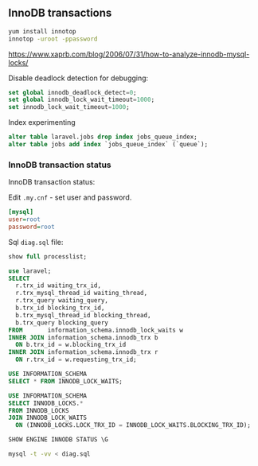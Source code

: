 ## InnoDB transactions

```bash
yum install innotop
innotop -uroot -ppassword
```
https://www.xaprb.com/blog/2006/07/31/how-to-analyze-innodb-mysql-locks/

Disable deadlock detection for debugging:

```sql
set global innodb_deadlock_detect=0;
set global innodb_lock_wait_timeout=1000;
set innodb_lock_wait_timeout=1000;
```

Index experimenting

```sql
alter table laravel.jobs drop index jobs_queue_index;
alter table jobs add index `jobs_queue_index` (`queue`); 
```

### InnoDB transaction status

InnoDB transaction status:

Edit `.my.cnf` - set user and password.

```ini
[mysql]
user=root
password=root
```

Sql `diag.sql` file: 
```sql
show full processlist;

use laravel;
SELECT
  r.trx_id waiting_trx_id,
  r.trx_mysql_thread_id waiting_thread,
  r.trx_query waiting_query,
  b.trx_id blocking_trx_id,
  b.trx_mysql_thread_id blocking_thread,
  b.trx_query blocking_query
FROM       information_schema.innodb_lock_waits w
INNER JOIN information_schema.innodb_trx b
  ON b.trx_id = w.blocking_trx_id
INNER JOIN information_schema.innodb_trx r
  ON r.trx_id = w.requesting_trx_id;

USE INFORMATION_SCHEMA
SELECT * FROM INNODB_LOCK_WAITS;

USE INFORMATION_SCHEMA
SELECT INNODB_LOCKS.* 
FROM INNODB_LOCKS
JOIN INNODB_LOCK_WAITS
  ON (INNODB_LOCKS.LOCK_TRX_ID = INNODB_LOCK_WAITS.BLOCKING_TRX_ID);

SHOW ENGINE INNODB STATUS \G
```

```bash
mysql -t -vv < diag.sql
```

